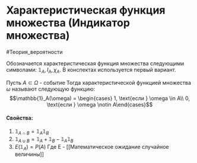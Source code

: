 # Характеристическая функция множества (Индикатор множества)
#Теория_вероятности 

Обозначается характеристическая функция множества следующими символами: $\mathbb{1}_A, I_A, \chi_A$. В конспектах используется первый вариант.

Пусть $A \subset \Omega$ - событие
Тогда характеристической функцией множества $\omega$ называют следующую функцию:
$$\mathbb{1}_A(\omega) = \begin{cases}
1, \text{если } \omega \in A\\
0, \text{если } \omega \notin A\end{cases}$$

#### Свойства:
1. $\mathbb{1}_{A\cap B} = \mathbb{1}_A \mathbb{1}_B$
2. $\mathbb{1}_{A\cup B} = \mathbb{1}_A + \mathbb{1}_B - \mathbb{1}_A \mathbb{1}_B$
3. $E(\mathbb{1}_A) = P(A)$
Где E - [[Математическое ожидание случайное величины]]